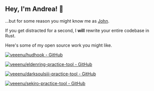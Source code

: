 ## Hey, I'm Andrea! 👋

...but for some reason you might know me as [John](https://twitch.tv/johndisandonato).

If you get distracted for a second, I **will** rewrite your entire codebase in Rust.

Here's some of my open source work you might like.

[![veeenu/hudhook - GitHub](https://gh-card.dev/repos/veeenu/hudhook.svg?fullname=)](https://github.com/veeenu/hudhook)

[![veeenu/eldenring-practice-tool - GitHub](https://gh-card.dev/repos/veeenu/eldenring-practice-tool.svg?fullname=)](https://github.com/veeenu/eldenring-practice-tool)

[![veeenu/darksoulsiii-practice-tool - GitHub](https://gh-card.dev/repos/veeenu/darksoulsiii-practice-tool.svg?fullname=)](https://github.com/veeenu/darksoulsiii-practice-tool)

[![veeenu/sekiro-practice-tool - GitHub](https://gh-card.dev/repos/veeenu/sekiro-practice-tool.svg?fullname=)](https://github.com/veeenu/sekiro-practice-tool)

<!--
**veeenu/veeenu** is a ✨ _special_ ✨ repository because its `README.md` (this file) appears on your GitHub profile.

Here are some ideas to get you started:

- 🔭 I’m currently working on ...
- 🌱 I’m currently learning ...
- 👯 I’m looking to collaborate on ...
- 🤔 I’m looking for help with ...
- 💬 Ask me about ...
- 📫 How to reach me: ...
- 😄 Pronouns: ...
- ⚡ Fun fact: ...
-->
